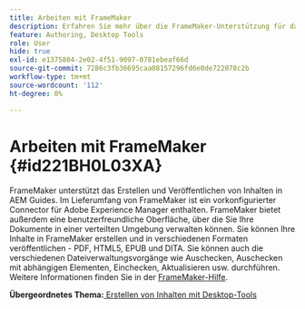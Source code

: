 ```yaml
---
title: Arbeiten mit FrameMaker
description: Erfahren Sie mehr über die FrameMaker-Unterstützung für das Erstellen und Veröffentlichen von Inhalten in AEM Guides.
feature: Authoring, Desktop Tools
role: User
hide: true
exl-id: e1375804-2e02-4f51-9097-0781ebeaf66d
source-git-commit: 7286c3fb36695caa08157296fd6e0de722078c2b
workflow-type: tm+mt
source-wordcount: '112'
ht-degree: 0%

---
```


# Arbeiten mit FrameMaker {#id221BH0L03XA}

FrameMaker unterstützt das Erstellen und Veröffentlichen von Inhalten in AEM Guides. Im Lieferumfang von FrameMaker ist ein vorkonfigurierter Connector für Adobe Experience Manager enthalten. FrameMaker bietet außerdem eine benutzerfreundliche Oberfläche, über die Sie Ihre Dokumente in einer verteilten Umgebung verwalten können. Sie können Ihre Inhalte in FrameMaker erstellen und in verschiedenen Formaten veröffentlichen - PDF, HTML5, EPUB und DITA. Sie können auch die verschiedenen Dateiverwaltungsvorgänge wie Auschecken, Auschecken mit abhängigen Elementen, Einchecken, Aktualisieren usw. durchführen. Weitere Informationen finden Sie in der [FrameMaker-Hilfe](https://help.adobe.com/en_US/framemaker/using/index.html).

**Übergeordnetes Thema:**&#x200B;[ Erstellen von Inhalten mit Desktop-Tools](author-desktop-tools.md)
